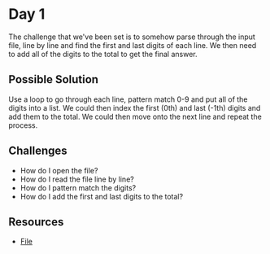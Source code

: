 # Day 1

The challenge that we've been set is to somehow parse through the input file, line by line and find the first and last digits of each line. We then need to add all of the digits to the total to get the final answer.

## Possible Solution

Use a loop to go through each line, pattern match 0-9 and put all of the digits into a list. We could then index the first (0th) and last (-1th) digits and add them to the total. We could then move onto the next line and repeat the process.

## Challenges

- How do I open the file?
- How do I read the file line by line?
- How do I pattern match the digits?
- How do I add the first and last digits to the total?

## Resources

- [File](https://hexdocs.pm/elixir/File.html)

